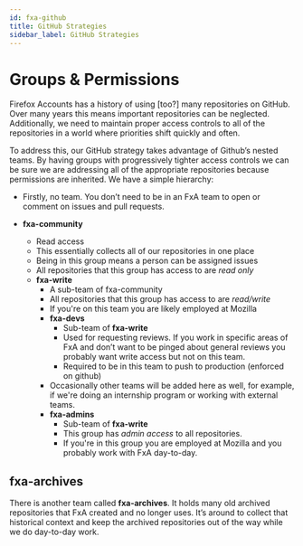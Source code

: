 ```yaml
---
id: fxa-github
title: GitHub Strategies
sidebar_label: GitHub Strategies
---
```


# Groups & Permissions
Firefox Accounts has a history of using [too?] many repositories on GitHub.
Over many years this means important repositories can be neglected.
Additionally, we need to maintain proper access controls to all of the
repositories in a world where priorities shift quickly and often.

To address this, our GitHub strategy takes advantage of Github’s nested teams.
By having groups with progressively tighter access controls we can be sure we
are addressing all of the appropriate repositories because permissions are
inherited.  We have a simple hierarchy:

* Firstly, no team.  You don’t need to be in an FxA team to open or comment on
issues and pull requests.

* **fxa-community**
  * Read access
  * This essentially collects all of our repositories in one place
  * Being in this group means a person can be assigned issues
  * All repositories that this group has access to are *read only*
  * **fxa-write**
    * A sub-team of fxa-community
    * All repositories that this group has access to are *read/write*
    * If you're on this team you are likely employed at Mozilla
    * **fxa-devs**
      * Sub-team of **fxa-write**
      * Used for requesting reviews.  If you work in specific areas of FxA and
        don’t want to be pinged about general reviews you probably want write
        access but not on this team.
      * Required to be in this team to push to production (enforced on github)
    * Occasionally other teams will be added here as well, for example, if
      we're doing an internship program or working with external teams.
    * **fxa-admins**
      * Sub-team of **fxa-write**
      * This group has *admin access* to all repositories.
      * If you're in this group you are employed at Mozilla and you probably
        work with FxA day-to-day.

## fxa-archives

There is another team called **fxa-archives**.  It holds many old archived
repositories that FxA created and no longer uses.  It’s around to collect that
historical context and keep the archived repositories out of the way while we
do day-to-day work.

